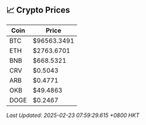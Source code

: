## 📈 Crypto Prices

| Coin | Price |
| ---- | ----- |
| BTC | $96563.3491 |
| ETH | $2763.6701 |
| BNB | $668.5321 |
| CRV | $0.5043 |
| ARB | $0.4771 |
| OKB | $49.4863 |
| DOGE | $0.2467 |

_Last Updated: 2025-02-23 07:59:29.615 +0800 HKT_